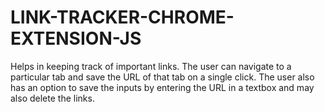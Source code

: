 # LINK-TRACKER-CHROME-EXTENSION-JS
Helps in keeping track of important links.
The user can navigate to a particular tab and save the URL of that tab on a single click.
The user also has an option to save the inputs by entering the URL in a textbox and may also delete the links.
